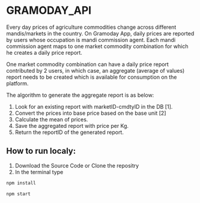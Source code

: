 # GRAMODAY_API

Every day prices of agriculture commodities change across different mandis/markets in the country. On Gramoday App, daily prices are reported by users whose occupation is mandi commission agent. Each mandi commission agent maps to one market commodity combination for which he creates a daily price report.

One market commodity combination can have a daily price report contributed by 2 users, in which case, an aggregate (average of values) report needs to be created which is available for consumption on the platform. 

The algorithm to generate the aggregate report is as below:
1.	Look for an existing report with marketID-cmdtyID in the DB [1].
2.	Convert the prices into base price based on the base unit [2]
3.	Calculate the mean of prices.
4.	Save the aggregated report with price per Kg.
5.	Return the reportID of the generated report.

## How to run localy:
1. Download the Source Code or Clone the repositry 
2. In the terminal type
 ```bash
 npm install
 ```
 ```bash
 npm start
 ```

